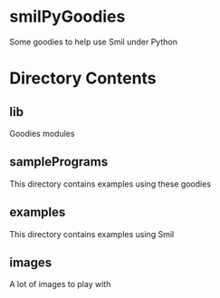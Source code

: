 
# smilPyGoodies

Some goodies to help use Smil under Python

# Directory Contents

## lib 

Goodies modules

## samplePrograms

This directory contains examples using these goodies

## examples

This directory contains examples using Smil

## images

A lot of images to play with


